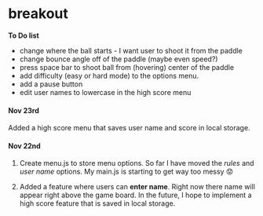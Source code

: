 # breakout

**To Do list**
- change where the ball starts - I want user to shoot it from the paddle
- change bounce angle off of the paddle (maybe even speed?)
- press space bar to shoot ball from (hovering) center of the paddle
- add difficulty (easy or hard mode) to the options menu. 
- add a pause button
- edit user names to lowercase in the high score menu

#### Nov 23rd
Added a high score menu that saves user name and score in local storage. 

#### Nov 22nd
1. Create menu.js to store menu options. So far I have moved the *rules* and *user name* options. My main.js is starting to get way too messy :worried:

2. Added a feature where users can **enter name**. Right now there name will appear right above the game board. In the future, I hope to implement a high score feature that is saved in local storage. 